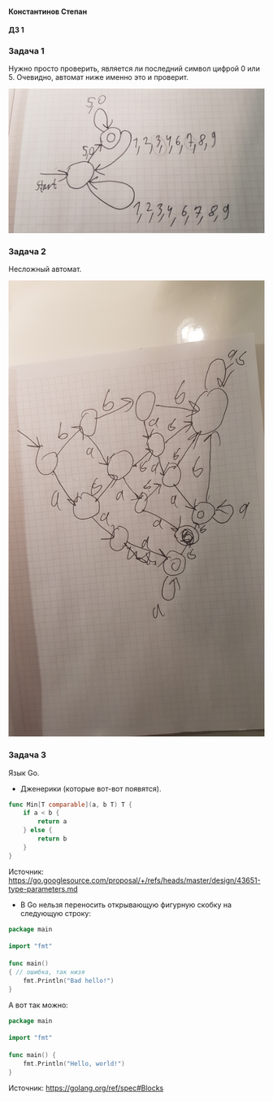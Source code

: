 #### Константинов Степан
#### ДЗ 1

### Задача 1

Нужно просто проверить, является ли последний символ цифрой 0 или 5. Очевидно, автомат ниже именно это и проверит.

![](task1.jpg)


### Задача 2

Несложный автомат.

![](task2.jpg)


### Задача 3

Язык Go.

* Дженерики (которые вот-вот появятся).  
```go
func Min[T comparable](a, b T) T {
	if a < b {
		return a
	} else {
		return b
	}
}
```
Источник: https://go.googlesource.com/proposal/+/refs/heads/master/design/43651-type-parameters.md

* В Go нельзя переносить открывающую фигурную скобку на следующую строку:
```go
package main

import "fmt"

func main()  
{ // ошибка, так низя
    fmt.Println("Bad hello!")
}
```

А вот так можно:

```go
package main

import "fmt"

func main() {
    fmt.Println("Hello, world!")
}
```

Источник: https://golang.org/ref/spec#Blocks
